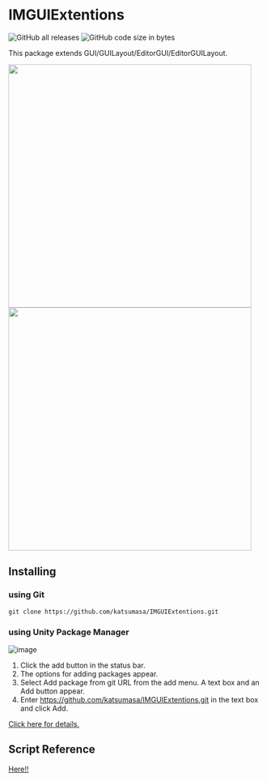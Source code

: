 # IMGUIExtentions
![GitHub all releases](https://img.shields.io/github/downloads/katsumasa/IMGUIExtentions/total)
![GitHub code size in bytes](https://img.shields.io/github/languages/code-size/katsumasa/IMGUIExtentions)

This package extends GUI/GUILayout/EditorGUI/EditorGUILayout.

<img src="https://user-images.githubusercontent.com/29646672/136915672-6a080991-e69d-4654-877d-5c0e86eefee8.gif" width="480"><img src="https://user-images.githubusercontent.com/29646672/136915679-a88445a1-42b9-4862-b25a-8e82cb9c548a.gif" width="480">



## Installing 

### using Git

```
git clone https://github.com/katsumasa/IMGUIExtentions.git
```

### using Unity Package Manager

![image](https://user-images.githubusercontent.com/29646672/136918028-7236dbf2-2b47-4ea2-9390-61ea57b5e107.png)

1. Click the add  button in the status bar.
2. The options for adding packages appear.
3. Select Add package from git URL from the add menu. A text box and an Add button appear.
4. Enter https://github.com/katsumasa/IMGUIExtentions.git in the text box and click Add.

[Click here for details.](https://docs.unity3d.com/2019.4/Documentation/Manual/upm-ui-giturl.html)

## Script Reference

[Here!!](https://github.com/katsumasa/IMGUIExtentions/wiki#script-reference)

